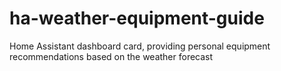 # ha-weather-equipment-guide
Home Assistant dashboard card, providing personal equipment recommendations based on the weather forecast
